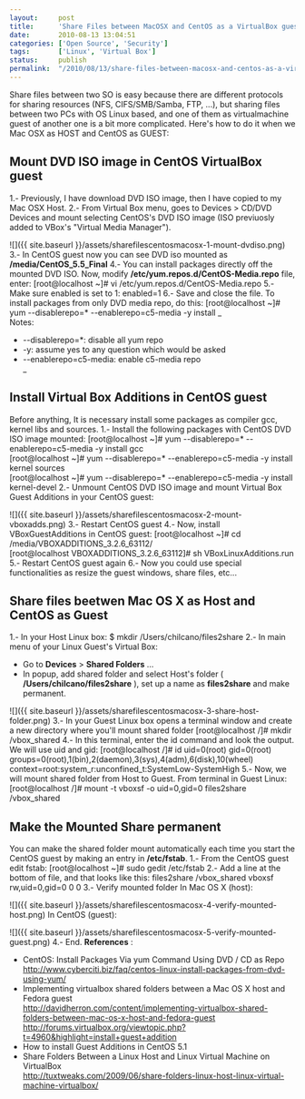 ```yaml
---
layout:     post
title:      'Share Files between MacOSX and CentOS as a VirtualBox guest'
date:       2010-08-13 13:04:51
categories: ['Open Source', 'Security']
tags:       ['Linux', 'Virtual Box']
status:     publish 
permalink:  "/2010/08/13/share-files-between-macosx-and-centos-as-a-virtualbox-guest/"
---
```

Share files between two SO is easy because there are different protocols for sharing resources (NFS, CIFS/SMB/Samba, FTP, ...), but sharing files between two PCs with OS Linux based, and one of them as virtualmachine guest of another one is a bit more complicated. Here's how to do it when we Mac OSX as HOST and CentOS as GUEST:

<!-- more -->


## Mount DVD ISO image in CentOS VirtualBox guest

1.- Previously, I have download DVD ISO image, then I have copied to my Mac OSX Host.
2.- From Virtual Box menu, goes to Devices > CD/DVD Devices and mount selecting CentOS's DVD ISO image (ISO previuosly added to VBox's "Virtual Media Manager").

![]({{ site.baseurl }}/assets/sharefilescentosmacosx-1-mount-dvdiso.png)
3.- In CentOS guest now you can see DVD iso mounted as **/media/CentOS_5.5_Final**
4.- You can install packages directly off the mounted DVD ISO. Now, modify **/etc/yum.repos.d/CentOS-Media.repo** file, enter:
    [root@localhost ~]# vi /etc/yum.repos.d/CentOS-Media.repo
5.- Make sure enabled is set to 1:
    enabled=1
6.- Save and close the file. To install packages from only DVD media repo, do this:
    [root@localhost ~]# yum --disablerepo=\* --enablerepo=c5-media -y install <package-name>
 _  
Notes:  
* --disablerepo=*: disable all yum repo  
* -y: assume yes to any question which would be asked  
* --enablerepo=c5-media: enable c5-media repo  
_

## Install Virtual Box Additions in CentOS guest

Before anything, It is necessary install some packages as compiler gcc, kernel libs and sources.
1.- Install the following packages with CentOS DVD ISO image mounted:
    [root@localhost ~]# yum --disablerepo=\* --enablerepo=c5-media -y install gcc  
    [root@localhost ~]# yum --disablerepo=\* --enablerepo=c5-media -y install kernel sources  
    [root@localhost ~]# yum --disablerepo=\* --enablerepo=c5-media -y install kernel-devel
2.- Unmount CentOS DVD ISO image and mount Virtual Box Guest Additions in your CentOS guest:

![]({{ site.baseurl }}/assets/sharefilescentosmacosx-2-mount-vboxadds.png)
3.- Restart CentOS guest
4.- Now, install VBoxGuestAdditions in CentOS guest:
    [root@localhost ~]# cd /media/VBOXADDITIONS_3.2.6_63112/  
    [root@localhost VBOXADDITIONS_3.2.6_63112]# sh VBoxLinuxAdditions.run
5.- Restart CentOS guest again
6.- Now you could use special functionalities as resize the guest windows, share files, etc...

## Share files beetwen Mac OS X as Host and CentOS as Guest

1.- In your Host Linux box:
    $ mkdir /Users/chilcano/files2share
2.- In main menu of your Linux Guest's Virtual Box:
* Go to **Devices** > **Shared Folders** ...
* In popup, add shared folder and select Host's folder ( **/Users/chilcano/files2share** ), set up a name as **files2share** and make permanent.

![]({{ site.baseurl }}/assets/sharefilescentosmacosx-3-share-host-folder.png)
3.- In your Guest Linux box opens a terminal window and create a new directory where you'll mount shared folder
    [root@localhost /]# mkdir /vbox_shared
4.- In this terminal, enter the id command and look the output. We will use uid and gid:
    [root@localhost /]# id
    uid=0(root) gid=0(root) groups=0(root),1(bin),2(daemon),3(sys),4(adm),6(disk),10(wheel) context=root:system_r:unconfined_t:SystemLow-SystemHigh
5.- Now, we will mount shared folder from Host to Guest. From terminal in Guest Linux:
    [root@localhost /]# mount -t vboxsf -o uid=0,gid=0 files2share /vbox_shared

## Make the Mounted Share permanent

You can make the shared folder mount automatically each time you start the CentOS guest by making an entry in **/etc/fstab**.
1.- From the CentOS guest edit fstab:
    [root@localhost ~]# sudo gedit /etc/fstab
2.- Add a line at the bottom of file, and that looks like this:
    files2share    /vbox_shared    vboxsf  rw,uid=0,gid=0  0   0
3.- Verify mounted folder
In Mac OS X (host):  

![]({{ site.baseurl }}/assets/sharefilescentosmacosx-4-verify-mounted-host.png)
In CentOS (guest):  

![]({{ site.baseurl }}/assets/sharefilescentosmacosx-5-verify-mounted-guest.png)
4.- End.
**References** :
* CentOS: Install Packages Via yum Command Using DVD / CD as Repo  
http://www.cyberciti.biz/faq/centos-linux-install-packages-from-dvd-using-yum/
* Implementing virtualbox shared folders between a Mac OS X host and Fedora guest  
http://davidherron.com/content/implementing-virtualbox-shared-folders-between-mac-os-x-host-and-fedora-guest
http://forums.virtualbox.org/viewtopic.php?t=4960&highlight=install+guest+addition  
* How to install Guest Additions in CentOS 5.1
* Share Folders Between a Linux Host and Linux Virtual Machine on VirtualBox  
http://tuxtweaks.com/2009/06/share-folders-linux-host-linux-virtual-machine-virtualbox/
